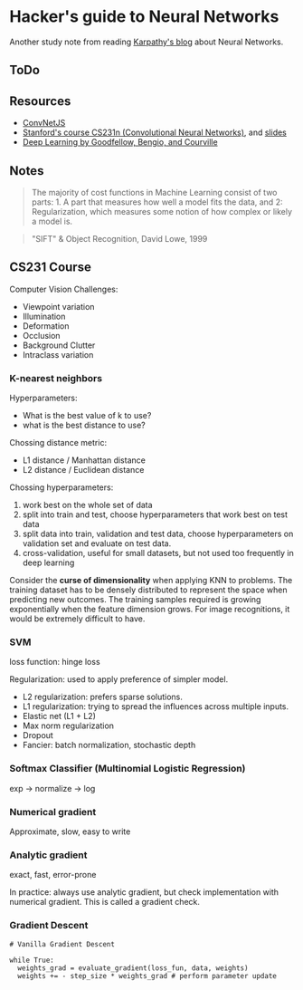 # Hacker's guide to Neural Networks

Another study note from reading [Karpathy's blog](http://karpathy.github.io/neuralnets/) about Neural Networks.

## ToDo


## Resources

* [ConvNetJS](https://cs.stanford.edu/people/karpathy/convnetjs/)
* [Stanford's course CS231n (Convolutional Neural Networks)](http://cs231n.github.io/), and [slides](http://cs231n.stanford.edu/syllabus.html)
* [Deep Learning by Goodfellow, Bengio, and Courville](http://www.deeplearningbook.org/)

## Notes

> The majority of cost functions in Machine Learning consist of two parts: 1. A part that measures how well a model fits the data, and 2: Regularization, which measures some notion of how complex or likely a model is.

> "SIFT" & Object Recognition, David Lowe, 1999

## CS231 Course

Computer Vision Challenges:
* Viewpoint variation
* Illumination
* Deformation
* Occlusion
* Background Clutter
* Intraclass variation

### K-nearest neighbors

Hyperparameters:
* What is the best value of k to use?
* what is the best distance to use?

Chossing distance metric:
* L1 distance / Manhattan distance
* L2 distance / Euclidean distance

Chossing hyperparameters:
1. work best on the whole set of data
2. split into train and test, choose hyperparameters that work best on test data
3. split data into train, validation and test data, choose hyperparameters on 
validation set and evaluate on test data.
4. cross-validation, useful for small datasets, but not used too frequently in deep learning
 
Consider the **curse of dimensionality** when applying KNN to problems. 
The training dataset has to be densely distributed to represent the space
when predicting new outcomes. The training samples required is growing 
exponentially when the feature dimension grows. For image recognitions, it 
would be extremely difficult to have.

### SVM

loss function: hinge loss

Regularization: used to apply preference of simpler model.
* L2 regularization: prefers sparse solutions.
* L1 regularization: trying to spread the influences across multiple inputs.
* Elastic net (L1 + L2)
* Max norm regularization
* Dropout
* Fancier: batch normalization, stochastic depth

### Softmax Classifier (Multinomial Logistic Regression)

exp -> normalize -> log

### Numerical gradient

Approximate, slow, easy to write

### Analytic gradient

exact, fast, error-prone

In practice: always use analytic gradient, but check implementation with numerical gradient.
This is called a gradient check.

### Gradient Descent

```{python}
# Vanilla Gradient Descent

while True:
  weights_grad = evaluate_gradient(loss_fun, data, weights)
  weights += - step_size * weights_grad # perform parameter update
```
